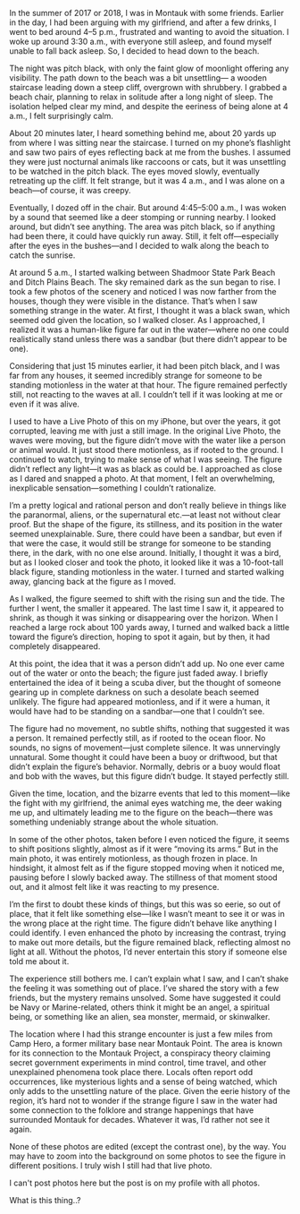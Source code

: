 In the summer of 2017 or 2018, I was in Montauk with some friends. Earlier in the day, I had been arguing with my girlfriend, and after a few drinks, I went to bed around 4–5 p.m., frustrated and wanting to avoid the situation. I woke up around 3:30 a.m., with everyone still asleep, and found myself unable to fall back asleep. So, I decided to head down to the beach.

The night was pitch black, with only the faint glow of moonlight offering any visibility. The path down to the beach was a bit unsettling— a wooden staircase leading down a steep cliff, overgrown with shrubbery. I grabbed a beach chair, planning to relax in solitude after a long night of sleep. The isolation helped clear my mind, and despite the eeriness of being alone at 4 a.m., I felt surprisingly calm.

About 20 minutes later, I heard something behind me, about 20 yards up from where I was sitting near the staircase. I turned on my phone’s flashlight and saw two pairs of eyes reflecting back at me from the bushes. I assumed they were just nocturnal animals like raccoons or cats, but it was unsettling to be watched in the pitch black. The eyes moved slowly, eventually retreating up the cliff. It felt strange, but it was 4 a.m., and I was alone on a beach—of course, it was creepy.

Eventually, I dozed off in the chair. But around 4:45–5:00 a.m., I was woken by a sound that seemed like a deer stomping or running nearby. I looked around, but didn’t see anything. The area was pitch black, so if anything had been there, it could have quickly run away. Still, it felt off—especially after the eyes in the bushes—and I decided to walk along the beach to catch the sunrise.

At around 5 a.m., I started walking between Shadmoor State Park Beach and Ditch Plains Beach. The sky remained dark as the sun began to rise. I took a few photos of the scenery and noticed I was now farther from the houses, though they were visible in the distance. That’s when I saw something strange in the water. At first, I thought it was a black swan, which seemed odd given the location, so I walked closer. As I approached, I realized it was a human-like figure far out in the water—where no one could realistically stand unless there was a sandbar (but there didn’t appear to be one).

Considering that just 15 minutes earlier, it had been pitch black, and I was far from any houses, it seemed incredibly strange for someone to be standing motionless in the water at that hour. The figure remained perfectly still, not reacting to the waves at all. I couldn’t tell if it was looking at me or even if it was alive.

I used to have a Live Photo of this on my iPhone, but over the years, it got corrupted, leaving me with just a still image. In the original Live Photo, the waves were moving, but the figure didn’t move with the water like a person or animal would. It just stood there motionless, as if rooted to the ground. I continued to watch, trying to make sense of what I was seeing. The figure didn’t reflect any light—it was as black as could be. I approached as close as I dared and snapped a photo. At that moment, I felt an overwhelming, inexplicable sensation—something I couldn’t rationalize.

I’m a pretty logical and rational person and don’t really believe in things like the paranormal, aliens, or the supernatural etc.—at least not without clear proof. But the shape of the figure, its stillness, and its position in the water seemed unexplainable. Sure, there could have been a sandbar, but even if that were the case, it would still be strange for someone to be standing there, in the dark, with no one else around. Initially, I thought it was a bird, but as I looked closer and took the photo, it looked like it was a 10-foot-tall black figure, standing motionless in the water. I turned and started walking away, glancing back at the figure as I moved.

As I walked, the figure seemed to shift with the rising sun and the tide. The further I went, the smaller it appeared. The last time I saw it, it appeared to shrink, as though it was sinking or disappearing over the horizon. When I reached a large rock about 100 yards away, I turned and walked back a little toward the figure’s direction, hoping to spot it again, but by then, it had completely disappeared.

At this point, the idea that it was a person didn’t add up. No one ever came out of the water or onto the beach; the figure just faded away. I briefly entertained the idea of it being a scuba diver, but the thought of someone gearing up in complete darkness on such a desolate beach seemed unlikely. The figure had appeared motionless, and if it were a human, it would have had to be standing on a sandbar—one that I couldn’t see.

The figure had no movement, no subtle shifts, nothing that suggested it was a person. It remained perfectly still, as if rooted to the ocean floor. No sounds, no signs of movement—just complete silence. It was unnervingly unnatural. Some thought it could have been a buoy or driftwood, but that didn’t explain the figure’s behavior. Normally, debris or a buoy would float and bob with the waves, but this figure didn’t budge. It stayed perfectly still.

Given the time, location, and the bizarre events that led to this moment—like the fight with my girlfriend, the animal eyes watching me, the deer waking me up, and ultimately leading me to the figure on the beach—there was something undeniably strange about the whole situation.

In some of the other photos, taken before I even noticed the figure, it seems to shift positions slightly, almost as if it were “moving its arms.” But in the main photo, it was entirely motionless, as though frozen in place. In hindsight, it almost felt as if the figure stopped moving when it noticed me, pausing before I slowly backed away. The stillness of that moment stood out, and it almost felt like it was reacting to my presence.

I’m the first to doubt these kinds of things, but this was so eerie, so out of place, that it felt like something else—like I wasn’t meant to see it or was in the wrong place at the right time. The figure didn’t behave like anything I could identify. I even enhanced the photo by increasing the contrast, trying to make out more details, but the figure remained black, reflecting almost no light at all. Without the photos, I’d never entertain this story if someone else told me about it.

The experience still bothers me. I can’t explain what I saw, and I can’t shake the feeling it was something out of place. I’ve shared the story with a few friends, but the mystery remains unsolved. Some have suggested it could be Navy or Marine-related, others think it might be an angel, a spiritual being, or something like an alien, sea monster, mermaid, or skinwalker.

The location where I had this strange encounter is just a few miles from Camp Hero, a former military base near Montauk Point. The area is known for its connection to the Montauk Project, a conspiracy theory claiming secret government experiments in mind control, time travel, and other unexplained phenomena took place there. Locals often report odd occurrences, like mysterious lights and a sense of being watched, which only adds to the unsettling nature of the place. Given the eerie history of the region, it’s hard not to wonder if the strange figure I saw in the water had some connection to the folklore and strange happenings that have surrounded Montauk for decades. Whatever it was, I’d rather not see it again.

None of these photos are edited (except the contrast one), by the way. You may have to zoom into the background on some photos to see the figure in different positions. I truly wish I still had that live photo.

I can't post photos here but the post is on my profile with all photos.

What is this thing..?